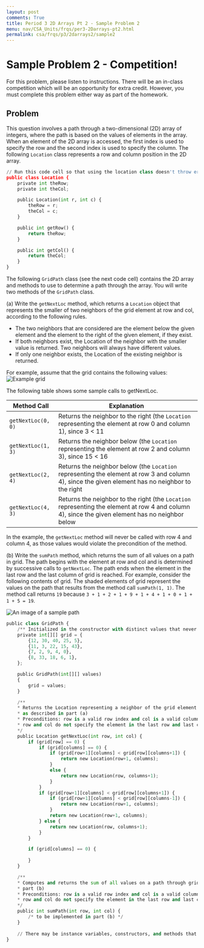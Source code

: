 ```yaml
---
layout: post
comments: True
title: Period 3 2D Arrays Pt 2 - Sample Problem 2
menu: nav/CSA_Units/frqs/per3-2Darrays-pt2.html
permalink: csa/frqs/p3/2darrays2/sample2
---
```


# Sample Problem 2 - Competition!

For this problem, please listen to instructions. There will be an in-class competition which will be an opportunity for extra credit. However, you must complete this problem either way as part of the homework.

## Problem

This question involves a path through a two-dimensional (2D) array of integers, where the path is based on the values of elements in the array. When an element of the 2D array is accessed, the first index is used to specify the row and the second index is used to specify the column. The following `Location` class represents a row and column position in the 2D array.


```python
// Run this code cell so that using the location class doesn't throw errors in future code cells!
public class Location {
    private int theRow;
    private int theCol;

    public Location(int r, int c) {
        theRow = r;
        theCol = c;
    }

    public int getRow() {
        return theRow;
    }

    public int getCol() {
        return theCol;
    }
}
```

The following `GridPath` class (see the next code cell) contains the 2D array and methods to use to determine a path through the array. You will write two methods of the `GridPath` class.

(a) Write the `getNextLoc` method, which returns a `Location` object that represents the smaller of two neighbors of the grid element at row and col, according to the following rules.
- The two neighbors that are considered are the element below the given element and the
element to the right of the given element, if they exist.
- If both neighbors exist, the Location of the neighbor with the smaller value is
returned. Two neighbors will always have different values.
- If only one neighbor exists, the Location of the existing neighbor is returned.

For example, assume that the grid contains the following values:
![Example grid](https://i.ibb.co/8BFKvYS/image.png)

The following table shows some sample calls to getNextLoc.

| Method Call | Explanation |
| ----------- | ----------- |
| `getNextLoc(0, 0)` | Returns the neighbor to the right (the `Location` representing the element at row 0 and column 1), since 3 < 11 |
| `getNextLoc(1, 3)` | Returns the neighbor below (the `Location` representing the element at row 2 and column 3), since 15 < 16 |
| `getNextLoc(2, 4)` | Returns the neighbor below (the `Location` representing the element at row 3 and column 4), since the given element has no neighbor to the right |
| `getNextLoc(4, 3)` | Returns the neighbor to the right (the `Location` representing the element at row 4 and column 4), since the given element has no neighbor below |

In the example, the `getNextLoc` method will never be called with row 4 and column 4, as
those values would violate the precondition of the method.

(b) Write the `sumPath` method, which returns the sum of all values on a path in grid. The path
begins with the element at row and col and is determined by successive calls to `getNextLoc`.
The path ends when the element in the last row and the last column of grid is reached.
For example, consider the following contents of grid. The shaded elements of grid represent the
values on the path that results from the method call `sumPath(1, 1)`. The method call returns `19`
because `3 + 1 + 2 + 1 + 9 + 1 + 4 + 1 + 0 + 1 + 1 + 5 = 19`.

![An image of a sample path](https://i.ibb.co/bKjbkwV/image.png)


```python
public class GridPath {
    /** Initialized in the constructor with distinct values that never change */
    private int[][] grid = {
        {12, 30, 40, 25, 5},
        {11, 3, 22, 15, 43},
        {7, 2, 9, 4, 0},
        {8, 33, 18, 6, 1},
    };

    public GridPath(int[][] values)
    {
        grid = values;
    }

    /**
    * Returns the Location representing a neighbor of the grid element at row and col,
    * as described in part (a)
    * Preconditions: row is a valid row index and col is a valid column index in grid.
    * row and col do not specify the element in the last row and last column of grid.
    */
    public Location getNextLoc(int row, int col) {
        if (grid[row] == 0) {
            if (grid[columns] == 0) {
                if (grid[row+1][columns] < grid[row][columns+1]) {
                    return new Location(row+1, columns);
                }
                else {
                    return new Location(row, columns+1);
                }
            }
            if (grid[row+1][columns] < grid[row][columns+1]) {
                if (grid[row+1][columns] < grid[row][columns-1]) {
                    return new Location(row+1, columns);
                } 
                return new Location(row+1, columns);
            } else {
                return new Location(row, columns+1);
            }
        }

        if (grid[columns] == 0) {
                
        }
    }

    /**
    * Computes and returns the sum of all values on a path through grid, as described in
    * part (b)
    * Preconditions: row is a valid row index and col is a valid column index in grid.
    * row and col do not specify the element in the last row and last column of grid.
    */
    public int sumPath(int row, int col) {
        /* to be implemented in part (b) */
    }
    
    // There may be instance variables, constructors, and methods that are not shown.
}

```
